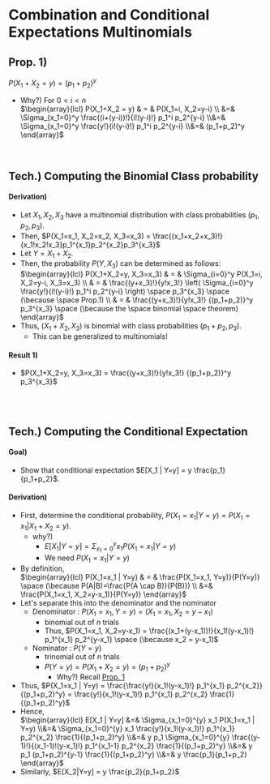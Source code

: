 # Combination and Conditional Expectations Multinomials

## Prop. 1) 

$P(X_1+X_2 = y) = (p_1+p_2)^y$
* Why?) For $0 \lt i \lt n$    
  $`\begin{array}{lcl} P(X_1+X_2 = y) & = & P(X_1=i, X_2=y-i) \\ &=& \Sigma_{x_1=0}^y \frac{(i+(y-i))!}{i!(y-i)!} p_1^i p_2^{y-i} \\&=& \Sigma_{x_1=0}^y \frac{y!}{i!(y-i)!} p_1^i p_2^{y-i} \\&=& (p_1+p_2)^y \end{array}`$

<br>

## Tech.) Computing the Binomial Class probability
#### Derivation)
* Let $X_1, X_2, X_3$ have a multinomial distribution with class probabilities $(p_1, p_2, p_3)$.   
* Then, $P(X_1=x_1, X_2=x_2, X_3=x_3) = \frac{(x_1+x_2+x_3)!}{x_1!x_2!x_3}p_1^{x_1}p_2^{x_2}p_3^{x_3}$
* Let $Y=X_1+X_2$.   
* Then, the probability $P(Y,X_3)$ can be determined as follows:   
  $`\begin{array}{lcl} P(X_1+X_2=y, X_3=x_3) & = & \Sigma_{i=0}^y P(X_1=i, X_2=y-i, X_3=x_3) \\ & = & \frac{(y+x_3)!}{y!x_3!} \left( \Sigma_{i=0}^y \frac{y!}{i!(y-i)!} p_1^i p_2^{y-i} \right) \space  p_3^{x_3}  \space (\because \space Prop.1) \\ & = & \frac{(y+x_3)!}{y!x_3!} {(p_1+p_2)}^y p_3^{x_3} \space (\because the \space binomial \space theorem) \end{array}`$    
* Thus, $(X_1+X_2, X_3)$ is binomial with class probabilities $(p_1+p_2, p_3)$.   
  * This can be generalized to multinomials!

#### Result 1)
* $P(X_1+X_2=y, X_3=x_3) = \frac{(y+x_3)!}{y!x_3!} {(p_1+p_2)}^y p_3^{x_3}$

<br><br>

## Tech.) Computing the Conditional Expectation
#### Goal)
* Show that conditional expectation $E[X_1 | Y=y] = y \frac{p_1}{p_1+p_2}$.
#### Derivation)
* First, determine the conditional probability, $P(X_1=x_1 | Y=y) = P(X_1=x_1 | X_1+X_2=y)$.   
  * why?)
    * $E[X_1 | Y=y] = \Sigma_{x_1=0}^{y} x_1 P(X_1=x_1 | Y=y)$
    * We need $P(X_1=x_1 | Y=y)$
* By definition,   
  $`\begin{array}{lcl} P(X_1=x_1 | Y=y) & = & \frac{P(X_1=x_1, Y=y)}{P(Y=y)} \space (\because P(A|B)=\frac{P(A \cap B)}{P(B)}) \\ &=& \frac{P(X_1=x_1, X_2=y-x_1)}{P(Y=y)} \end{array}`$   
* Let's separate this into the denominator and the nominator
  * Denominator : $P(X_1=x_1, Y=y) = (X_1=x_1, X_2=y-x_1)$ 
    * binomial out of $n$ trials
    * Thus, $P(X_1=x_1, X_2=y-x_1) = \frac{(x_1+(y-x_1))!}{x_1!(y-x_1)!} p_1^{x_1} p_2^{y-x_1} \space (\because x_2 = y-x_1)$
  * Nominator : $P(Y=y)$ 
    * trinomial out of $n$ trials
    * $P(Y=y) = P(X_1+X_2=y) = (p_1+p_2)^y$  
      * Why?) Recall [Prop. 1](#prop-1)
* Thus, $P(X_1=x_1 | Y=y) = \frac{\frac{y!}{x_1!(y-x_1)!} p_1^{x_1} p_2^{x_2}}{(p_1+p_2)^y} = \frac{y!}{x_1!(y-x_1)!} p_1^{x_1} p_2^{x_2} \frac{1}{(p_1+p_2)^y}$
* Hence,   
  $`\begin{array}{lcl} E[X_1 | Y=y] &=& \Sigma_{x_1=0}^{y} x_1 P(X_1=x_1 | Y=y) \\&=& \Sigma_{x_1=0}^{y} x_1 \frac{y!}{x_1!(y-x_1)!} p_1^{x_1} p_2^{x_2} \frac{1}{(p_1+p_2)^y} \\&=& y p_1 \Sigma_{x_1=0}^{y} \frac{(y-1)!}{(x_1-1)!(y-x_1)!} p_1^{x_1-1} p_2^{x_2} \frac{1}{(p_1+p_2)^y} \\&=& y p_1 (p_1+p_2)^{y-1} \frac{1}{(p_1+p_2)^y} \\&=& y \frac{p_1}{p_1+p_2} \end{array}`$
* Similarly, $E[X_2|Y=y] = y \frac{p_2}{p_1+p_2}$